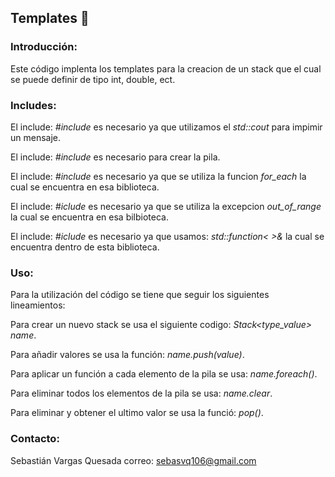 ## Templates 🦎  

### **Introducción:**

Este código implenta los templates para la creacion de un stack que el cual se puede definir de tipo int, double, ect. 

### **Includes:**

El include: *#include <iostream>* es necesario ya que utilizamos el *std::cout* para impimir un mensaje.

El include: *#include <vector>* es necesario para crear la pila.

El include: *#include <algorithm>* es necesario ya que se utiliza la funcion *for_each* la cual se encuentra en esa biblioteca.

El include: *#iclude <stdexcept>* es necesario ya que se utiliza la excepcion *out_of_range* la cual se encuentra en esa bilbioteca.

El include: *#iclude <functional>* es necesario ya que usamos: *std::function< >&* la cual se encuentra dentro de esta biblioteca.

### **Uso:**
Para la utilización del código se tiene que seguir los siguientes lineamientos:

Para crear un nuevo stack se usa el siguiente codigo: *Stack<type_value> name*.

Para añadir valores se usa la función: *name.push(value)*.

Para aplicar un función a cada elemento de la pila se usa: *name.foreach()*.

Para eliminar todos los elementos de la pila se usa: *name.clear*.

Para eliminar y obtener el ultimo valor se usa la funció: *pop()*.

### **Contacto:**
Sebastián Vargas Quesada
correo: sebasvq106@gmail.com
